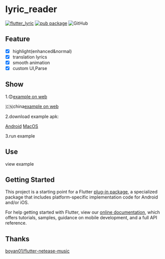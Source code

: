 # lyric_reader
[![flutter_lyric](https://img.shields.io/badge/ozyl-flutterLyric-blue.svg)](https://github.com/ozyl/flutter_lyric)
[![pub package](https://img.shields.io/pub/v/flutter_lyric.svg)](https://pub.dartlang.org/packages/flutter_lyric)
![GitHub](https://img.shields.io/github/license/ozyl/flutter_lyric.svg)

## Feature

- [x] highlight(enhanced&normal)
- [x] translation lyrics
- [x] smooth animation
- [x] custom UI,Parse

## Show
1.😊[example on web](https://ozyl.github.io/flutter_lyric/)

🇨🇳china[example on web](https://zylvip.gitee.io/flutter_lyric)

2.download example apk:

[Android](https://raw.githubusercontent.com/ozyl/flutter_lyric/master/example_release/example.apk)
[MacOS](https://raw.githubusercontent.com/ozyl/flutter_lyric/master/example_release/example_mac.zip)

3.run example


## Use

view example

## Getting Started

This project is a starting point for a Flutter
[plug-in package](https://flutter.dev/developing-packages/),
a specialized package that includes platform-specific implementation code for
Android and/or iOS.

For help getting started with Flutter, view our
[online documentation](https://flutter.dev/docs), which offers tutorials,
samples, guidance on mobile development, and a full API reference.

## Thanks

[boyan01/flutter-netease-music](https://github.com/boyan01/flutter-netease-music) 